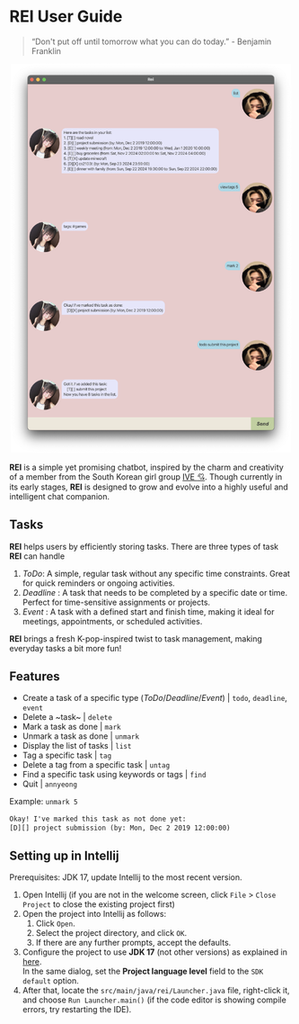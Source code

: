 # REI User Guide
> “Don't put off until tomorrow what you can do today.” - Benjamin Franklin
<p align="center">
    <img src="Ui.png" width="500">
</p>

**REI** is a simple yet promising chatbot, inspired by the charm and creativity of a member from the South Korean girl group [IVE :cupid:](https://kprofiles.com/ive-members-profile/). Though currently in its early stages, **REI** is designed to grow and evolve into a highly useful and intelligent chat companion.

## Tasks
**REI** helps users by efficiently storing tasks. There are three types of task **REI** can handle
1. *ToDo*: A simple, regular task without any specific time constraints. Great for quick reminders or ongoing activities.
2. *Deadline* : A task that needs to be completed by a specific date or time. Perfect for time-sensitive assignments or projects.
3. *Event* : A task with a defined start and finish time, making it ideal for meetings, appointments, or scheduled activities.

**REI** brings a fresh K-pop-inspired twist to task management, making everyday tasks a bit more fun!

## Features
- Create a task of a specific type (*ToDo*/*Deadline*/*Event*) | `todo`, `deadline`, `event`
- Delete a ~task~ | `delete`
- Mark a task as done | `mark`
- Unmark a task as done | `unmark`
- Display the list of tasks | `list`
- Tag a specific task | `tag`
- Delete a tag from a specific task | `untag`
- Find a specific task using keywords or tags | `find`
- Quit | `annyeong`



Example: `unmark 5`


```
Okay! I've marked this task as not done yet:
[D][] project submission (by: Mon, Dec 2 2019 12:00:00)
```

## Setting up in Intellij

Prerequisites: JDK 17, update Intellij to the most recent version.

1. Open Intellij (if you are not in the welcome screen, click `File` > `Close Project` to close the existing project first)
1. Open the project into Intellij as follows:
    1. Click `Open`.
    1. Select the project directory, and click `OK`.
    1. If there are any further prompts, accept the defaults.
1. Configure the project to use **JDK 17** (not other versions) as explained in [here](https://www.jetbrains.com/help/idea/sdk.html#set-up-jdk).<br>
   In the same dialog, set the **Project language level** field to the `SDK default` option.
3. After that, locate the `src/main/java/rei/Launcher.java` file, right-click it, and choose `Run Launcher.main()` (if the code editor is showing compile errors, try restarting the IDE). 